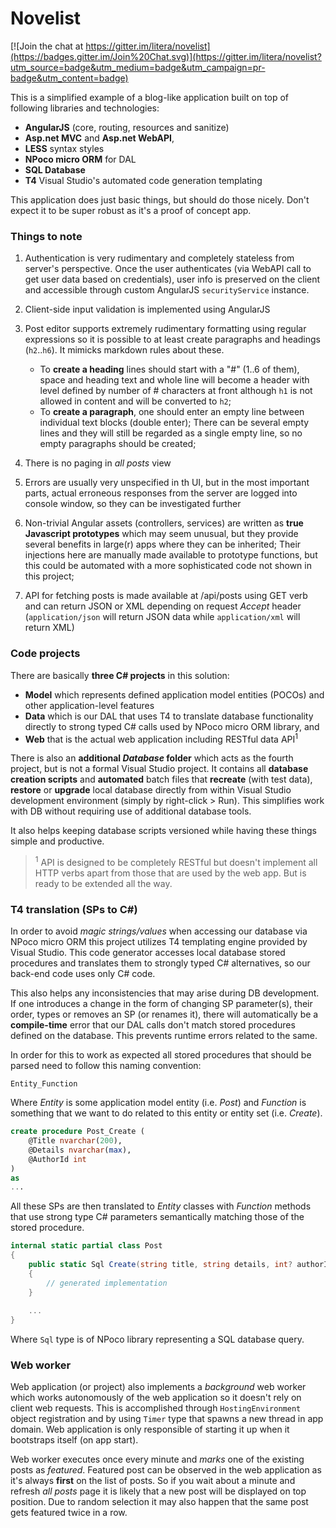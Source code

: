 # Novelist

[![Join the chat at https://gitter.im/litera/novelist](https://badges.gitter.im/Join%20Chat.svg)](https://gitter.im/litera/novelist?utm_source=badge&utm_medium=badge&utm_campaign=pr-badge&utm_content=badge)

This is a simplified example of a blog-like application built on top of following libraries and technologies:

- **AngularJS** (core, routing, resources and sanitize)
- **Asp.net MVC** and **Asp.net WebAPI**,
- **LESS** syntax styles
- **NPoco micro ORM** for DAL
- **SQL Database**
- **T4** Visual Studio's automated code generation templating

This application does just basic things, but should do those nicely. Don't expect it to be super robust as it's a proof of concept app.

### Things to note

1. Authentication is very rudimentary and completely stateless from server's perspective. Once the user authenticates (via WebAPI call to get user data based on credentials), user info is preserved on the client and accessible through custom AngularJS `securityService` instance.

2. Client-side input validation is implemented using AngularJS

3. Post editor supports extremely rudimentary formatting using regular expressions so it is possible to at least create paragraphs and headings (`h2`..`h6`). It mimicks markdown rules about these.

    * To **create a heading** lines should start with a "#" (1..6 of them), space and heading text and whole line will become a header with level defined by number of # characters at front although `h1` is not allowed in content and will be converted to `h2`;
    * To **create a paragraph**, one should enter an empty line between individual text blocks (double enter); There can be several empty lines and they will still be regarded as a single empty line, so no empty paragraphs should be created;

4. There is no paging in *all posts* view

5. Errors are usually very unspecified in th UI, but in the most important parts, actual erroneous responses from the server are logged into console window, so they can be investigated further

6. Non-trivial Angular assets (controllers, services) are written as **true Javascript prototypes** which may seem unusual, but they provide several benefits in large(r) apps where they can be inherited; Their injections here are manually made available to prototype functions, but this could be automated with a more sophisticated code not shown in this project;

7. API for fetching posts is made available at /api/posts using GET verb and can return JSON or XML depending on request *Accept* header (`application/json` will return JSON data while `application/xml` will return XML)

### Code projects

There are basically **three C# projects** in this solution:

- **Model** which represents defined application model entities (POCOs) and other application-level features
- **Data** which is our DAL that uses T4 to translate database functionality directly to strong typed C# calls used by NPoco micro ORM library, and
- **Web** that is the actual web application including RESTful data API<sup>1</sup>

There is also an **additional *Database* folder** which acts as the fourth project, but is not a formal Visual Studio project. It contains all **database creation scripts** and **automated** batch files that **recreate** (with test data), **restore** or **upgrade** local database directly from within Visual Studio development environment (simply by right-click > Run). This simplifies work with DB without requiring use of additional database tools.

It also helps keeping database scripts versioned while having these things simple and productive.

> <sup>1</sup> API is designed to be completely RESTful but doesn't implement all HTTP verbs apart from those that are used by the web app. But is ready to be extended all the way.

### T4 translation (SPs to C#)

In order to avoid *magic strings/values* when accessing our database via NPoco micro ORM this project utilizes T4 templating engine provided by Visual Studio. This code generator accesses local database stored procedures and translates them to strongly typed C# alternatives, so our back-end code uses only C# code.

This also helps any inconsistencies that may arise during DB development. If one introduces a change in the form of changing SP parameter(s), their order, types or removes an SP (or renames it), there will automatically be a **compile-time** error that our DAL calls don't match stored procedures defined on the database. This prevents runtime errors related to the same.

In order for this to work as expected all stored procedures that should be parsed need to follow this naming convention:
```
Entity_Function
```

Where *Entity* is some application model entity (i.e. *Post*) and *Function* is something that we want to do related to this entity or entity set (i.e. *Create*).
```sql
create procedure Post_Create (
	@Title nvarchar(200),
	@Details nvarchar(max),
	@AuthorId int
)
as
...
```

All these SPs are then translated to *Entity* classes with *Function* methods that use strong type C# parameters semantically matching those of the stored procedure.
```csharp
internal static partial class Post
{
	public static Sql Create(string title, string details, int? authorId)
	{
		// generated implementation
	}
	
	...
}
```
Where `Sql` type is of NPoco library representing a SQL database query.

### Web worker

Web application (or project) also implements a *background* web worker which works autonomously of the web application so it doesn't rely on client web requests. This is accomplished through `HostingEnvironment` object registration and by using `Timer` type that spawns a new thread in app domain. Web application is only responsible of starting it up when it bootstraps itself (on app start).

Web worker executes once every minute and *marks* one of the existing posts as *featured*. Featured post can be observed in the web application as it's always **first** on the list of posts. So if you wait about a minute and refresh *all posts* page it is likely that a new post will be displayed on top position. Due to random selection it may also happen that the same post gets featured twice in a row.
